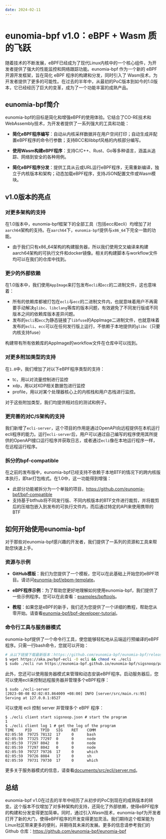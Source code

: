 ```yaml
---
date: 2024-02-11
---
```


# eunomia-bpf v1.0：eBPF + Wasm 质的飞跃

随着技术的不断发展，eBPF已经成为了现代Linux内核中的一个核心组件，为开发者提供了强大的性能监控和网络跟踪功能。eunomia-bpf 作为一个新的 eBPF 开源开发框架，旨在简化 eBPF 程序的构建和分发，同时引入了 Wasm技术，为开发者提供了更多的可能性。在过去的半年中，从最初的PoC版本到如今的1.0版本，它已经经历了巨大的变革，成为了一个功能丰富的成熟产品。
<!-- more -->

## eunomia-bpf简介

eunomia-bpf的目标是简化和增强eBPF的使用体验。它结合了CO-RE技术和WebAssembly技术，为开发者提供了一系列强大的工具和功能：

- **简化eBPF程序编写**：自动从内核采样数据并在用户空间打印；自动生成并配置eBPF程序的命令行参数；支持BCC和libbpf风格的内核部分编写。
  
- **使用Wasm构建eBPF程序**：支持C/C++、Rust、Go等多种语言，涵盖从追踪、网络到安全的各种用例。

- **简化eBPF程序分发**：提供工具从云或URL运行eBPF程序，无需重新编译，独立于内核版本和架构；动态加载eBPF程序，支持JSON配置文件或Wasm模块。

## v1.0版本的亮点

### 对更多架构的支持

在1.0版本中，eunomia-bpf框架下的全部工具（包括ecc和ecli）均增加了对`aarch64`架构的支持。在`aarch64`下，`eunomia-bpf`提供与`x86_64`下完全一致的功能。

- 由于我们只有x86_64架构的构建服务器，所以我们使用交叉编译来构建aarch64架构的可执行文件和docker镜像。相关的构建脚本与workflow文件均可以在我们的仓库中找到。

### 更少的外部依赖

在1.0版本中，我们使用`AppImage`来打包发布`ecli`和`ecc`的二进制文件，这也意味着：

- 所有的依赖库都被打包在`ecli`与`ecc`的二进制文件内，也就意味着用户不再需要手动解决`glibc`、`libclang`等库的版本问题，有效避免了不同发行版或不同版本之间的依赖库版本差异问题。
- 发布的`ecli`和`ecc`为静态链接了`libfuse`的AppImage二进制文件，也就意味着发布的`ecli`、`ecc`可以在任何发行版上运行，不依赖于本地提供的`glibc`（只要内核支持fuse）

构建带有所有依赖库的AppImage的workflow文件在仓库中可以找到。

### 对更多附加类型的支持

在`1.0`中，我们增加了对以下eBPF程序类型的支持：

- tc，用以对流量控制进行监控
- xdp，用以对XDP相关数据包进行监控
- profile，用以对某个处理器核心上的内核栈和用户态栈进行监控。

对于这些附加类型，我们均提供相对应的测试和例子。

### 更完善的对C/S架构的支持

我们新增了`ecli-server`，这个项目的作用是通过OpenAPI向远程提供在本机运行ecli程序的能力。运行`ecli-server`后，用户可以通过自己编写的程序使用其所提供的OpenAPI接口运行程序并获取日志，或者通过`ecli`像在本地运行程序一样，在远程运行程序。

### 拆分的bpf-compatible

在之前的发布版中，eunomia-bpf已经支持不依赖于本地BTF的情况下的跨内核版本执行，即tar打包格式。在1.0中，这一功能得到增强：

- 此部分功能被拆分为一个单独的项目，<https://github.com/eunomia-bpf/bpf-compatible>
- 支持基于btfhub将不同发行版、不同内核版本的BTF文件进行裁剪，并将裁剪后的压缩包嵌入到发布的可执行文件内，而后通过特定的API来使用携带的BTF

## 如何开始使用eunomia-bpf

对于那些对eunomia-bpf感兴趣的开发者，我们提供了一系列的资源和工具来帮助您快速上手。

### 资源与示例

- **GitHub模板**：我们为您提供了一个模板，您可以在此基础上开始您的eBPF项目。请访问[eunomia-bpf/ebpm-template](https://github.com/eunomia-bpf/ebpm-template)。
  
- **eBPF程序示例**：为了帮助您更好地理解如何使用eunomia-bpf，我们提供了一些示例程序。您可以在此查看：[examples/bpftools](https://github.com/eunomia-bpf/eunomia-bpf/tree/main/examples/bpftools/)。

- **教程**：如果您是eBPF的新手，我们还为您提供了一个详细的教程，帮助您从零开始。请查看[eunomia-bpf/bpf-developer-tutorial](https://github.com/eunomia-bpf/bpf-developer-tutorial)。

### 命令行工具与服务器模式

eunomia-bpf提供了一个命令行工具，使您能够轻松地从云端运行预编译的eBPF程序。只需一行bash命令，您就可以开始：

```bash
# 从以下链接下载最新版本：https://github.com/eunomia-bpf/eunomia-bpf/releases/latest/download/ecli
$ wget https://aka.pw/bpf-ecli -O ecli && chmod +x ./ecli
$ sudo ./ecli run https://eunomia-bpf.github.io/eunomia-bpf/sigsnoop/package.json
```

此外，您还可以使用服务器模式来管理和动态安装eBPF程序。启动服务器后，您可以使用ecli来控制远程服务器并管理多个eBPF程序：

```console
$ sudo ./ecli-server
[2023-08-08 02:02:03.864009 +08:00] INFO [server/src/main.rs:95] Serving at 127.0.0.1:8527
```

可以使用 ecli 控制 server 并管理多个 eBPF 程序：

```console
$ ./ecli client start sigsnoop.json # start the program
1
$ ./ecli client log 1 # get the log of the program
TIME     PID    TPID   SIG    RET    COMM   
02:05:58  79725 78132  17     0      bash
02:05:59  77325 77297  0      0      node
02:05:59  77297 8042   0      0      node
02:05:59  77297 8042   0      0      node
02:05:59  79727 79726  17     0      which
02:05:59  79726 8084   17     0      sh
02:05:59  79731 79730  17     0      which
```

更多关于服务器模式的信息，请查看[documents/src/ecli/server.md](https://github.com/eunomia-bpf/eunomia-bpf/blob/master/documents/src/ecli/server.md)。


## 总结

eunomia-bpf v1.0在过去的半年中经历了从初步的PoC到现在的成熟版本的转变。这个版本不仅增加了对多种架构的支持，还简化了外部依赖，使得eBPF程序的构建和分发变得更加简单。同时，通过引入Wasm技术，eunomia-bpf为开发者打开了新的大门，使得eBPF程序的开发变得更加灵活。我们期待这个框架能为Linux社区带来更多的便利，并期待其未来的发展。更多的信息请参考我们的 Github 仓库：<https://github.com/eunomia-bpf/eunomia-bpf>
